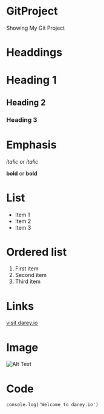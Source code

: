 # GitProject
Showing My Git Project

# Headdings 

# Heading 1
## Heading 2
### Heading 3

# Emphasis

*italic* or _italic_

**bold** or __bold__

# List

- Item 1
- Item 2
- Item 3


# Ordered list

1. First item
2. Second item
3. Third item

# Links

[visit darey.io](https://www.darey.io)

# Image

![Alt Text](https://example.com/image.jpg)

# Code

`console.log('Welcome to darey.io')`

